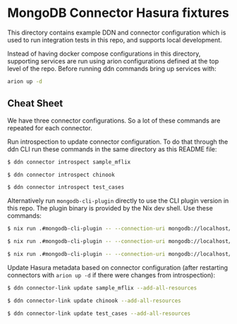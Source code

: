 # MongoDB Connector Hasura fixtures

This directory contains example DDN and connector configuration which is used to
run integration tests in this repo, and supports local development.

Instead of having docker compose configurations in this directory, supporting
services are run using arion configurations defined at the top level of the
repo. Before running ddn commands bring up services with:

```sh
arion up -d
```

## Cheat Sheet

We have three connector configurations. So a lot of these commands are repeated
for each connector.

Run introspection to update connector configuration. To do that through the ddn
CLI run these commands in the same directory as this README file:

```sh
$ ddn connector introspect sample_mflix

$ ddn connector introspect chinook

$ ddn connector introspect test_cases
```

Alternatively run `mongodb-cli-plugin` directly to use the CLI plugin version in
this repo. The plugin binary is provided by the Nix dev shell. Use these
commands:

```sh
$ nix run .#mongodb-cli-plugin -- --connection-uri mongodb://localhost/sample_mflix --context-path app/connector/sample_mflix/ update

$ nix run .#mongodb-cli-plugin -- --connection-uri mongodb://localhost/chinook --context-path app/connector/chinook/ update

$ nix run .#mongodb-cli-plugin -- --connection-uri mongodb://localhost/test_cases --context-path app/connector/test_cases/ update
```

Update Hasura metadata based on connector configuration
(after restarting connectors with `arion up -d` if there were changes from
introspection):

```sh
$ ddn connector-link update sample_mflix --add-all-resources

$ ddn connector-link update chinook --add-all-resources

$ ddn connector-link update test_cases --add-all-resources
```
